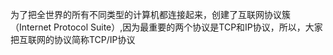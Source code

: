 为了把全世界的所有不同类型的计算机都连接起来，创建了互联⽹协议簇（Internet Protocol Suite）,因为最重要的两个协议是TCP和IP协议，所以，⼤家把互联⽹的协议简称TCP/IP协议






